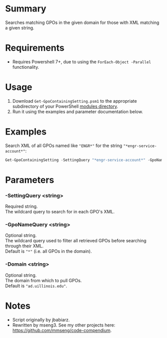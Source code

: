 # Summary
Searches matching GPOs in the given domain for those with XML matching a given string.

# Requirements
- Requires Powershell 7+, due to using the `ForEach-Object -Parallel` functionality.

# Usage
1. Download `Get-GpoContainingSetting.psm1` to the appropriate subdirectory of your PowerShell [modules directory](https://github.com/engrit-illinois/how-to-install-a-custom-powershell-module).
2. Run it using the examples and parameter documentation below.

# Examples
Search XML of all GPOs named like `"ENGR*"` for the string `"*engr-service-account*"`:
```powershell
Get-GpoContainingSetting -SettingQuery "*engr-service-account*" -GpoNameQuery "ENGR*"
```

# Parameters

### -SettingQuery \<string\>
Required string.  
The wildcard query to search for in each GPO's XML.  

### -GpoNameQuery \<string\>
Optional string.  
The wildcard query used to filter all retrieved GPOs before searching through their XML.  
Default is `"*"` (i.e. all GPOs in the domain).  

### -Domain \<string\>
Optional string.  
The domain from which to pull GPOs.  
Default is `"ad.uillinois.edu"`.  

# Notes
- Script originally by jbabiarz.
- Rewritten by mseng3. See my other projects here: https://github.com/mmseng/code-compendium.
